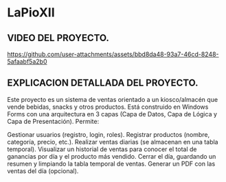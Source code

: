 # LaPioXII

## VIDEO DEL PROYECTO.
https://github.com/user-attachments/assets/bbd8da48-93a7-46cd-8248-5afaabf5a2b0

## EXPLICACION DETALLADA DEL PROYECTO.

Este proyecto es un sistema de ventas orientado a un kiosco/almacén que vende bebidas, snacks y otros productos. Está construido en Windows Forms con una arquitectura en 3 capas (Capa de Datos, Capa de Lógica y Capa de Presentación). Permite:

Gestionar usuarios (registro, login, roles).
Registrar productos (nombre, categoría, precio, etc.).
Realizar ventas diarias (se almacenan en una tabla temporal).
Visualizar un historial de ventas para conocer el total de ganancias por día y el producto más vendido.
Cerrar el día, guardando un resumen y limpiando la tabla temporal de ventas.
Generar un PDF con las ventas del día (opcional).



